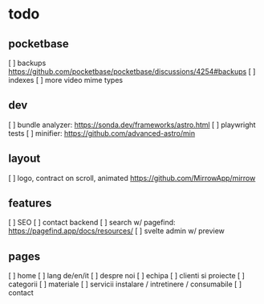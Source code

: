 # todo

## pocketbase

[ ] backups https://github.com/pocketbase/pocketbase/discussions/4254#backups
[ ] indexes
[ ] more video mime types

## dev

[ ] bundle analyzer: https://sonda.dev/frameworks/astro.html
[ ] playwright tests
[ ] minifier: https://github.com/advanced-astro/min

## layout

[ ] logo, contract on scroll, animated https://github.com/MirrowApp/mirrow

## features

[ ] SEO
[ ] contact backend
[ ] search w/ pagefind: https://pagefind.app/docs/resources/
[ ] svelte admin w/ preview

## pages

[ ] home
[ ] lang de/en/it
[ ] despre noi
[ ] echipa
[ ] clienti si proiecte
[ ] categorii
[ ] materiale
[ ] servicii instalare / intretinere / consumabile
[ ] contact
